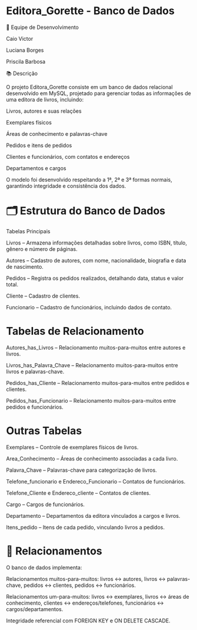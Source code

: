 # Editora_Gorette - Banco de Dados

👥 Equipe de Desenvolvimento

Caio Victor

Luciana Borges

Priscila Barbosa

📚 Descrição

O projeto Editora_Gorette consiste em um banco de dados relacional desenvolvido em MySQL, projetado para gerenciar todas as informações de uma editora de livros, incluindo:

Livros, autores e suas relações

Exemplares físicos

Áreas de conhecimento e palavras-chave

Pedidos e itens de pedidos

Clientes e funcionários, com contatos e endereços

Departamentos e cargos

O modelo foi desenvolvido respeitando a 1ª, 2ª e 3ª formas normais, garantindo integridade e consistência dos dados.

# 🗂 Estrutura do Banco de Dados
Tabelas Principais

Livros – Armazena informações detalhadas sobre livros, como ISBN, título, gênero e número de páginas.

Autores – Cadastro de autores, com nome, nacionalidade, biografia e data de nascimento.

Pedidos – Registra os pedidos realizados, detalhando data, status e valor total.

Cliente – Cadastro de clientes.

Funcionario – Cadastro de funcionários, incluindo dados de contato.

# Tabelas de Relacionamento

Autores_has_Livros – Relacionamento muitos-para-muitos entre autores e livros.

Livros_has_Palavra_Chave – Relacionamento muitos-para-muitos entre livros e palavras-chave.

Pedidos_has_Cliente – Relacionamento muitos-para-muitos entre pedidos e clientes.

Pedidos_has_Funcionario – Relacionamento muitos-para-muitos entre pedidos e funcionários.

# Outras Tabelas

Exemplares – Controle de exemplares físicos de livros.

Area_Conhecimento – Áreas de conhecimento associadas a cada livro.

Palavra_Chave – Palavras-chave para categorização de livros.

Telefone_funcionario e Endereco_Funcionario – Contatos de funcionários.

Telefone_Cliente e Endereco_cliente – Contatos de clientes.

Cargo – Cargos de funcionários.

Departamento – Departamentos da editora vinculados a cargos e livros.

Itens_pedido – Itens de cada pedido, vinculando livros a pedidos.

# 🔗 Relacionamentos

O banco de dados implementa:

Relacionamentos muitos-para-muitos: livros ↔ autores, livros ↔ palavras-chave, pedidos ↔ clientes, pedidos ↔ funcionários.

Relacionamentos um-para-muitos: livros ↔ exemplares, livros ↔ áreas de conhecimento, clientes ↔ endereços/telefones, funcionários ↔ cargos/departamentos.

Integridade referencial com FOREIGN KEY e ON DELETE CASCADE.

